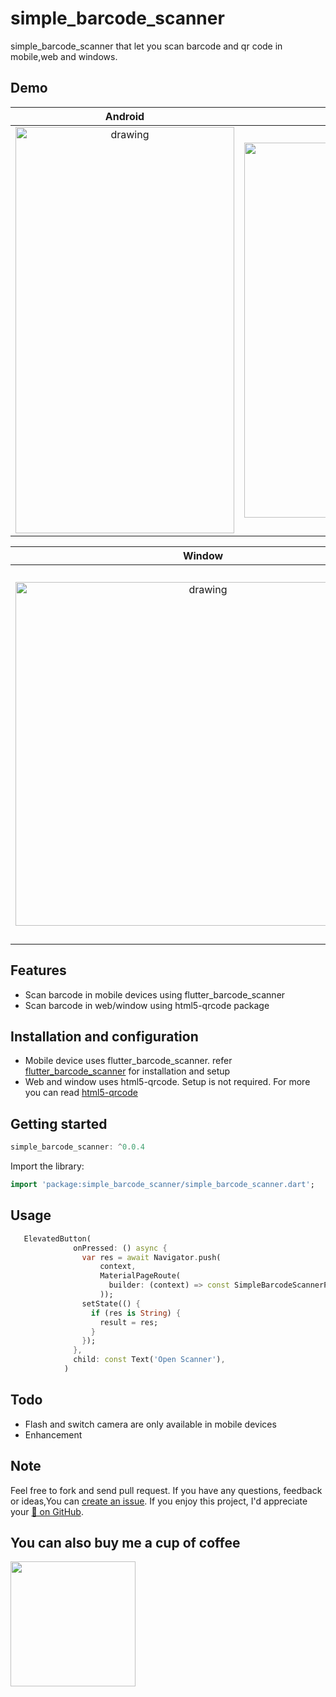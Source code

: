 # simple_barcode_scanner 

simple_barcode_scanner that let you scan barcode and qr code in mobile,web and windows.

## Demo


Android         |  IOS
:-------------------------:|:-------------------------:
<img src="https://github.com/CodingWithTashi/simple_barcode_scanner/blob/main/example/demo/scanner_android.gif?raw=true" alt="drawing" width="350" height="650"/>  |  <img src="https://github.com/CodingWithTashi/simple_barcode_scanner/blob/main/example/demo/barcode_mobile.gif?raw=true" width="400" height="600" alt="drawing"/>
      
Window         |  Web
:-------------------------:|:-------------------------:
<img src="https://github.com/CodingWithTashi/simple_barcode_scanner/blob/main/example/demo/window_scanner.gif?raw=true" alt="drawing" width="600" height="550"/>  |  <img src="https://github.com/CodingWithTashi/simple_barcode_scanner/blob/main/example/demo/barcode_web.gif?raw=true" width="550" height="600" alt="drawing"/>
      

## Features

* Scan barcode in mobile devices using flutter_barcode_scanner
* Scan barcode in web/window using html5-qrcode package   

## Installation and configuration       
* Mobile device uses flutter_barcode_scanner. refer [flutter_barcode_scanner](https://pub.dev/packages/flutter_barcode_scanner) for installation and setup
* Web and window uses html5-qrcode. Setup is not required. For more you can read [html5-qrcode](https://github.com/mebjas/html5-qrcode)

## Getting started

```dart
simple_barcode_scanner: ^0.0.4

```   
Import the library:
```dart
import 'package:simple_barcode_scanner/simple_barcode_scanner.dart';

```
## Usage   

```dart
   ElevatedButton(
              onPressed: () async {
                var res = await Navigator.push(
                    context,
                    MaterialPageRoute(
                      builder: (context) => const SimpleBarcodeScannerPage(),
                    ));
                setState(() {
                  if (res is String) {
                    result = res;
                  }
                });
              },
              child: const Text('Open Scanner'),
            )
```   
## Todo   
* Flash and switch camera are only available in mobile devices
* Enhancement

## Note
Feel free to fork and send pull request.
If you have any questions, feedback or ideas,You can [create an
issue](https://github.com/CodingWithTashi/simple_barcode_scanner/issues/new). If you enjoy this
project, I'd appreciate your [🌟 on GitHub](https://github.com/CodingWithTashi/simple_barcode_scanner/).   

## You can also buy me a cup of coffee   
<a href="https://www.buymeacoffee.com/codingwithtashi"><img src="https://cdn.buymeacoffee.com/buttons/v2/default-yellow.png" width=200px></a>
